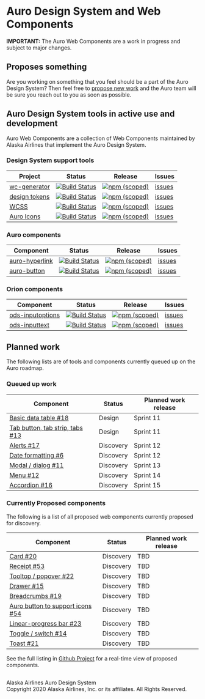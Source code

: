 # Auro Design System and Web Components

__IMPORTANT:__ The Auro Web Components are a work in progress and subject to major changes.

## Proposes something

Are you working on something that you feel should be a part of the Auro Design System? Then feel free to [propose new work](https://github.com/AlaskaAirlines/auro_docs/issues/new?assignees=blackfalcon&labels=Status%3A+In+discovery&template=new_wc.md&title=) and the Auro team will be sure you reach out to you as soon as possible.

## Auro Design System tools in active use and development

Auro Web Components are a collection of Web Components maintained by Alaska Airlines that implement the Auro Design System.

### Design System support tools

| Project | Status | Release | Issues |
|---|---|---|---|
| [wc-generator](https://github.com/AlaskaAirlines/WC-Generator) | [![Build Status](https://travis-ci.org/AlaskaAirlines/WC-Generator.svg?branch=master)](https://travis-ci.org/AlaskaAirlines/WC-Generator)| [![npm (scoped)](https://img.shields.io/npm/v/@alaskaairux/wc-generator.svg?color=orange)](https://www.npmjs.com/package/@alaskaairux/wc-generator) | [issues](https://github.com/AlaskaAirlines/WC-Generator/issues) |
| [design tokens](https://github.com/AlaskaAirlines/OrionDesignTokens) | [![Build Status](https://travis-ci.org/AlaskaAirlines/AuroDesignTokens.svg?branch=master)](https://travis-ci.org/AlaskaAirlines/OrionDesignTokens) | [![npm (scoped)](https://img.shields.io/npm/v/@alaskaairux/orion-design-tokens.svg?color=orange)](https://www.npmjs.com/package/@alaskaairux/orion-design-tokens) | [issues](https://github.com/AlaskaAirlines/OrionDesignTokens/issues) |
| [WCSS](https://github.com/AlaskaAirlines/WebCoreStyleSheets) | [![Build Status](https://travis-ci.org/AlaskaAirlines/WebCoreStyleSheets.svg?branch=master)](https://travis-ci.org/AlaskaAirlines/WebCoreStyleSheets) | [![npm (scoped)](https://img.shields.io/npm/v/@alaskaairux/orion-web-core-style-sheets.svg?color=orange)](https://www.npmjs.com/package/@alaskaairux/orion-web-core-style-sheets) | [issues](https://github.com/AlaskaAirlines/WebCoreStyleSheets/issues) |
| [Auro Icons](https://github.com/AlaskaAirlines/Icons) | [![Build Status](https://travis-ci.org/AlaskaAirlines/Icons.svg?branch=master)](https://travis-ci.org/AlaskaAirlines/OrionIcons) | [![npm (scoped)](https://img.shields.io/npm/v/@alaskaairux/orion-icons.svg?color=orange)](https://www.npmjs.com/package/@alaskaairux/orion-icons) | [issues](https://github.com/AlaskaAirlines/OrionIcons/issues) |

### Auro components

| Component | Status | Release | Issues |
|---|---|---|---|
| [auro-hyperlink](https://github.com/AlaskaAirlines/ods-hyperlink/) | [![Build Status](https://travis-ci.org/AlaskaAirlines/ods-hyperlink.svg?branch=master)](https://travis-ci.org/AlaskaAirlines/ods-hyperlink) | [![npm (scoped)](https://img.shields.io/npm/v/@alaskaairux/ods-hyperlink.svg?color=orange)](https://www.npmjs.com/package/@alaskaairux/ods-hyperlink) | [issues](https://github.com/AlaskaAirlines/ods-hyperlink/issues) |
| [auro-button](https://github.com/AlaskaAirlines/ods-button) | [![Build Status](https://travis-ci.org/AlaskaAirlines/ods-button.svg?branch=master)](https://travis-ci.org/AlaskaAirlines/ods-button) | [![npm (scoped)](https://img.shields.io/npm/v/@alaskaairux/ods-button.svg?color=orange)](https://www.npmjs.com/package/@alaskaairux/ods-button) | [issues](https://github.com/AlaskaAirlines/ods-button/issues) |

### Orion components

| Component | Status | Release | Issues |
|---|---|---|---|
| [ods-inputoptions](https://github.com/AlaskaAirlines/ods-inputoptions) | [![Build Status](https://travis-ci.org/AlaskaAirlines/ods-inputoptions.svg?branch=master)](https://travis-ci.org/AlaskaAirlines/OrionStatelessComponents__ods-inputoptions) | [![npm (scoped)](https://img.shields.io/npm/v/@alaskaairux/ods-inputoptions.svg?color=orange)](https://www.npmjs.com/package/@alaskaairux/ods-inputoptions) | [issues](https://github.com/AlaskaAirlines/ods-inputoptions/issues) |
| [ods-inputtext](https://github.com/AlaskaAirlines/ods-inputtext) | [![Build Status](https://travis-ci.org/AlaskaAirlines/ods-inputtext.svg?branch=master)](https://travis-ci.org/AlaskaAirlines/OrionStatelessComponents__ods-inputtext) | [![npm (scoped)](https://img.shields.io/npm/v/@alaskaairux/ods-inputtext.svg?color=orange)](https://www.npmjs.com/package/@alaskaairux/ods-inputtext) | [issues](https://github.com/AlaskaAirlines/ods-inputtext/issues) |

## Planned work

The following lists are of tools and components currently queued up on the Auro roadmap.

### Queued up work

|Component|Status|Planned work release|
|---|---|---|
|[Basic data table #18](https://github.com/AlaskaAirlines/auro_docs/issues/18)|Design|Sprint 11|
|[Tab button, tab strip, tabs #13](https://github.com/AlaskaAirlines/auro_docs/issues/13)|Design|Sprint 11|
|[Alerts #17](https://github.com/AlaskaAirlines/auro_docs/issues/17)|Discovery| Sprint 12|
|[Date formatting #6](https://github.com/AlaskaAirlines/ods-inputtext/issues/6)|Discovery| Sprint 12|
|[Modal / dialog #11](https://github.com/AlaskaAirlines/auro_docs/issues/11)|Discovery| Sprint 13|
|[Menu #12](https://github.com/AlaskaAirlines/auro_docs/issues/12)|Discovery| Sprint 14|
|[Accordion #16](https://github.com/AlaskaAirlines/auro_docs/issues/16)|Discovery| Sprint 15|


### Currently Proposed components

The following is a list of all proposed web components currently proposed for discovery.

|Component|Status|Planned work release|
|---|---|---|
|[Card #20](https://github.com/AlaskaAirlines/auro_docs/issues/20)|Discovery|TBD|
|[Receipt #53](https://github.com/AlaskaAirlines/auro_docs/issues/53)|Discovery|TBD|
|[Tooltop / popover #22](https://github.com/AlaskaAirlines/auro_docs/issues/22)|Discovery|TBD|
|[Drawer #15](https://github.com/AlaskaAirlines/auro_docs/issues/15)|Discovery|TBD|
|[Breadcrumbs #19](https://github.com/AlaskaAirlines/auro_docs/issues/19)|Discovery|TBD|
|[Auro button to support icons #54](https://github.com/AlaskaAirlines/ods-button/issues/54)|Discovery|TBD|
|[Linear-progress bar #23](https://github.com/AlaskaAirlines/auro_docs/issues/23)|Discovery|TBD|
|[Toggle / switch #14](https://github.com/AlaskaAirlines/auro_docs/issues/14)|Discovery|TBD|
|[Toast #21](https://github.com/AlaskaAirlines/auro_docs/issues/21)|Discovery|TBD|


See the full listing in [Github Project](https://github.com/AlaskaAirlines/auro_docs/issues?q=is%3Aopen+is%3Aissue+label%3A%22Status%3A+In+discovery%22) for a real-time view of proposed components.





##

<footer>
Alaska Airlines Auro Design System<br>
Copyright 2020 Alaska Airlines, Inc. or its affiliates. All Rights Reserved.
</footer>
